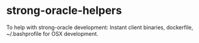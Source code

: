 # strong-oracle-helpers
To help with strong-oracle development:  Instant client binaries, dockerfile, ~/.bashprofile for OSX development.
